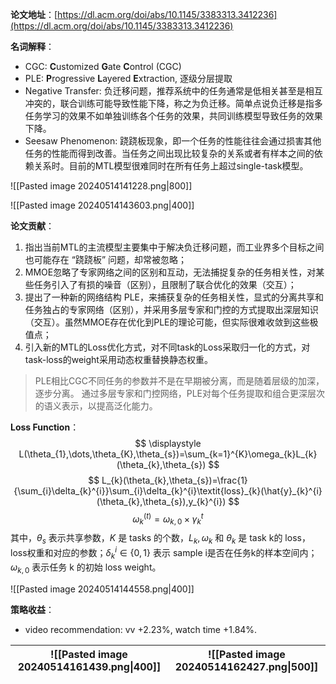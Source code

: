 **论文地址**：[https://dl.acm.org/doi/abs/10.1145/3383313.3412236](https://dl.acm.org/doi/abs/10.1145/3383313.3412236)

**名词解释**：
- CGC: **C**ustomized **G**ate **C**ontrol (CGC)
- PLE: **P**rogressive **L**ayered **E**xtraction, 逐级分层提取
- Negative Transfer: 负迁移问题，推荐系统中的任务通常是低相关甚至是相互冲突的，联合训练可能导致性能下降，称之为负迁移。简单点说负迁移是指多任务学习的效果不如单独训练各个任务的效果，共同训练模型导致任务的效果下降。
- Seesaw Phenomenon: 跷跷板现象，即一个任务的性能往往会通过损害其他任务的性能而得到改善。当任务之间出现比较复杂的关系或者有样本之间的依赖关系时。目前的MTL模型很难同时在所有任务上超过single-task模型。

![[Pasted image 20240514141228.png|800]]

![[Pasted image 20240514143603.png|400]]

**论文贡献**：
1. 指出当前MTL的主流模型主要集中于解决负迁移问题，而工业界多个目标之间也可能存在 “跷跷板” 问题，却常被忽略；
2. MMOE忽略了专家网络之间的区别和互动，无法捕捉复杂的任务相关性，对某些任务引入了有损的噪音（区别），且限制了联合优化的效果（交互）；
3. 提出了一种新的网络结构 PLE，来捕获复杂的任务相关性，显式的分离共享和任务独占的专家网络（区别），并采用多层专家和门控的方式提取出深层知识（交互）。虽然MMOE存在优化到PLE的理论可能，但实际很难收敛到这些极值点；
4. 引入新的MTL的Loss优化方式，对不同task的Loss采取归一化的方式，对task-loss的weight采用动态权重替换静态权重。

>PLE相比CGC不同任务的参数并不是在早期被分离，而是随着层级的加深，逐步分离。
>通过多层专家和门控网络，PLE对每个任务提取和组合更深层次的语义表示，以提高泛化能力。

**Loss Function**：
$$
\displaystyle
L(\theta_{1},\dots,\theta_{K},\theta_{s})=\sum_{k=1}^{K}\omega_{k}L_{k}(\theta_{k},\theta_{s})
$$
$$
L_{k}(\theta_{k},\theta_{s})=\frac{1}{\sum_{i}\delta_{k}^{i}}\sum_{i}\delta_{k}^{i}\textit{loss}_{k}(\hat{y}_{k}^{i}(\theta_{k},\theta_{s}),y_{k}^{i})
$$
$$
\displaystyle \omega_{k}^{(t)}=\omega_{k,0}\times \gamma_{k}^{t}
$$
其中，$\theta_{s}$ 表示共享参数，$K$ 是 tasks 的个数，$L_{k},\omega_{k}$ 和 $\theta_{k}$ 是 task k的 loss，loss权重和对应的参数；$\delta_{k}^{i}\in\{0,1\}$ 表示 sample i是否在任务k的样本空间内；$\omega_{k,0}$ 表示任务 k 的初始 loss weight。

![[Pasted image 20240514144558.png|400]]

**策略收益**：
- video recommendation: vv +2.23%, watch time +1.84%.

| ![[Pasted image 20240514161439.png\|400]] | ![[Pasted image 20240514162427.png\|500]] |
| ----------------------------------------- | ----------------------------------------- |

